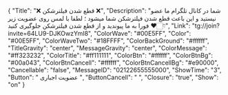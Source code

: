 {
"Title": "❌   قطع شدن فیلترشکن   ❌",
"Description": "شما در کانال تلگرام ما عضو نیستید و این باعث قطع شدن فیلترشکن شما میشود ؛ لطفا با لمس روی عضویت زیر فورا به ما پیوندید و از قطع شدن فیلترشکن جلوگیری کنید ❤️👇🏻",
"Link": "tg://join?invite=64LU9-DJKOwzYmI8",
"ColorWave": "#00E5FF",
"Color": "#00E5FF",
"ColorWaveTwo": "#18FFFF",
"ColorBackGround": "#ffffff",
"TitleGravity": "center",
"MessageGravity": "center",
"ColorMessage": "#ff323232",
"ColorTitle": "#ff111111",
"ColorBtn": "#ffffff",
"ColorBtnBg": "#00a043",
"ColorBtnCancell": "#ffffff",
"ColorBtnCancellBg": "#e90000",
"Cancellable": "false",
"MessageID": "02122655555000",
"ShowTime": "3",
"Button": " عضویت اجباری ",
"ButtonCancell": "  ",
"Closure": "true",
"Show": "on"
}


